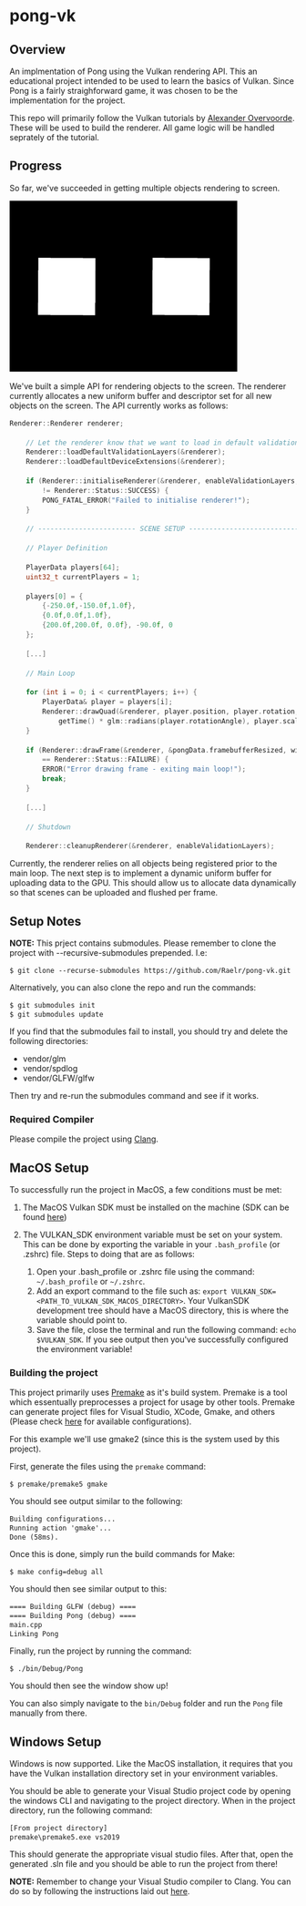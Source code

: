 # pong-vk

## Overview

An implmentation of Pong using the Vulkan rendering API. This an educational project intended to be used to learn the basics of Vulkan. Since Pong is a fairly straighforward game, it was chosen to be the implementation for the project. 

This repo will primarily follow the Vulkan tutorials by [Alexander Overvoorde](https://vulkan-tutorial.com/en/Introduction). These will be used to build the renderer. All game logic will be handled seprately of the tutorial. 

## Progress

So far, we've succeeded in getting multiple objects rendering to screen.

<img src="https://github.com/Raelr/pong-vk/blob/master/assets/mulipleObjects.png" alt="Quads" width="400" height="300">

We've built a simple API for rendering objects to the screen. The renderer currently allocates a new uniform buffer and descriptor set for all new objects on the screen. The API currently works as follows:

```c++
Renderer::Renderer renderer;

    // Let the renderer know that we want to load in default validation layers
    Renderer::loadDefaultValidationLayers(&renderer);
    Renderer::loadDefaultDeviceExtensions(&renderer);

    if (Renderer::initialiseRenderer(&renderer, enableValidationLayers, window)
        != Renderer::Status::SUCCESS) {
        PONG_FATAL_ERROR("Failed to initialise renderer!");
    }

    // ------------------------ SCENE SETUP -----------------------------
    
    // Player Definition
    
    PlayerData players[64];
    uint32_t currentPlayers = 1;

    players[0] = {
        {-250.0f,-150.0f,1.0f},
        {0.0f,0.0f,1.0f},
        {200.0f,200.0f, 0.0f}, -90.0f, 0
    };
    
    [...]
    
    // Main Loop
    
    for (int i = 0; i < currentPlayers; i++) {
        PlayerData& player = players[i];
        Renderer::drawQuad(&renderer, player.position, player.rotation,
            getTime() * glm::radians(player.rotationAngle), player.scale, player.playerIndex);
    }

    if (Renderer::drawFrame(&renderer, &pongData.framebufferResized, window)
        == Renderer::Status::FAILURE) {
        ERROR("Error drawing frame - exiting main loop!");
        break;
    }
    
    [...]
    
    // Shutdown
    
    Renderer::cleanupRenderer(&renderer, enableValidationLayers);
```
Currently, the renderer relies on all objects being registered prior to the main loop. The next step is to implement a dynamic uniform buffer for uploading data to the GPU. This should allow us to allocate data dynamically so that scenes can be uploaded and flushed per frame. 

## Setup Notes

**NOTE:** This prject contains submodules. Please remember to clone the project with --recursive-submodules prepended. I.e:

```
$ git clone --recurse-submodules https://github.com/Raelr/pong-vk.git
```

Alternatively, you can also clone the repo and run the commands:

```
$ git submodules init
$ git submodules update
```

If you find that the submodules fail to install, you should try and delete the following directories:

* vendor/glm
* vendor/spdlog
* vendor/GLFW/glfw

Then try and re-run the submodules command and see if it works.

### Required Compiler

Please compile the project using [Clang](https://clang.llvm.org/). 

## MacOS Setup

To successfully run the project in MacOS, a few conditions must be met: 

1. The MacOS Vulkan SDK must be installed on the machine (SDK can be found [here](https://vulkan.lunarg.com/))
2. The VULKAN_SDK environment variable must be set on your system. This can be done by exporting the variable in your `.bash_profile` (or .zshrc) file. Steps to doing that are as follows:

   1. Open your .bash_profile or .zshrc file using the command: `~/.bash_profile` or `~/.zshrc`. 
   2. Add an export command to the file such as: `export VULKAN_SDK=<PATH_TO_VULKAN_SDK_MACOS_DIRECTORY>`.
      Your VulkanSDK development tree should have a MacOS directory, this is where the variable should point to.
   3. Save the file, close the terminal and run the following command: `echo $VULKAN_SDK`. If you see output then you've successfully configured the environment variable!
   
### Building the project

This project primarily uses [Premake](https://github.com/premake/premake-core) as it's build system. Premake is a tool which essentually preprocesses a project for usage by other tools. Premake can generate project files for Visual Studio, XCode, Gmake, and others (Please check [here](https://github.com/premake/premake-core/wiki/Using-Premake) for available configurations).  

For this example we'll use gmake2 (since this is the system used by this project).

First, generate the files using the `premake` command:

```
$ premake/premake5 gmake 
```

You should see output similar to the following:

```
Building configurations...
Running action 'gmake'...
Done (58ms).
```

Once this is done, simply run the build commands for Make:

```
$ make config=debug all
```

You should then see similar output to this:

```
==== Building GLFW (debug) ====
==== Building Pong (debug) ====
main.cpp
Linking Pong
```

Finally, run the project by running the command:

```
$ ./bin/Debug/Pong 
```

You should then see the window show up! 

You can also simply navigate to the `bin/Debug` folder and run the `Pong` file manually from there. 

## Windows Setup

Windows is now supported. Like the MacOS installation, it requires that you have the Vulkan installation directory set in your environment variables.

You should be able to generate your Visual Studio project code by opening the windows CLI and navigating to the project directory. When in the project directory, run the following command: 

```
[From project directory]
premake\premake5.exe vs2019
```

This should generate the appropriate visual studio files. After that, open the generated .sln file and you should be able to run the project from there!

**NOTE:** Remember to change your Visual Studio compiler to Clang. You can do so by following the instructions laid out [here](https://docs.microsoft.com/en-us/cpp/build/clang-support-msbuild?view=vs-2019). 
